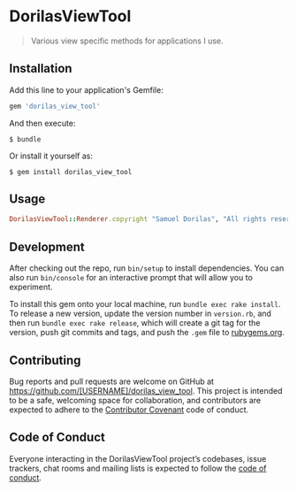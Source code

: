 # DorilasViewTool

> Various view specific methods for applications I use. 

## Installation

Add this line to your application's Gemfile:

```ruby
gem 'dorilas_view_tool'
```

And then execute:

    $ bundle

Or install it yourself as:

    $ gem install dorilas_view_tool

## Usage

```ruby
DorilasViewTool::Renderer.copyright "Samuel Dorilas", "All rights reserved"
```

## Development

After checking out the repo, run `bin/setup` to install dependencies. You can also run `bin/console` for an interactive prompt that will allow you to experiment.

To install this gem onto your local machine, run `bundle exec rake install`. To release a new version, update the version number in `version.rb`, and then run `bundle exec rake release`, which will create a git tag for the version, push git commits and tags, and push the `.gem` file to [rubygems.org](https://rubygems.org).

## Contributing

Bug reports and pull requests are welcome on GitHub at https://github.com/[USERNAME]/dorilas_view_tool. This project is intended to be a safe, welcoming space for collaboration, and contributors are expected to adhere to the [Contributor Covenant](http://contributor-covenant.org) code of conduct.

## Code of Conduct

Everyone interacting in the DorilasViewTool project’s codebases, issue trackers, chat rooms and mailing lists is expected to follow the [code of conduct](https://github.com/[USERNAME]/dorilas_view_tool/blob/master/CODE_OF_CONDUCT.md).
